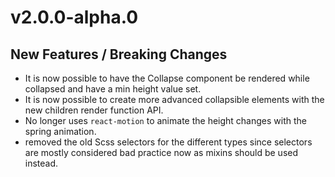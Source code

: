 # v2.0.0-alpha.0

## New Features / Breaking Changes

- It is now possible to have the Collapse component be rendered while collapsed
  and have a min height value set.
- It is now possible to create more advanced collapsible elements with the new
  children render function API.
- No longer uses `react-motion` to animate the height changes with the spring
  animation.
- removed the old Scss selectors for the different types since selectors are
  mostly considered bad practice now as mixins should be used instead.
